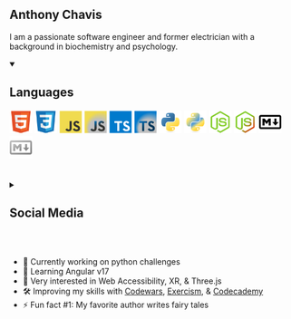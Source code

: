 ## Anthony Chavis

I am a passionate software engineer and former electrician with a background in biochemistry and psychology.

<details open>
<summary style='cursor:pointer;'><h2>Languages</h2></summary>

<img alt='HTML5' title='HTML5' align='left' width='40px' style='margin-top: 2px;margin-right: 4px;' src="./assets/html_dark-mode.svg" />
<img alt='CSS3' title='CSS3' align='left' width='40px' style='margin-top: 2px;margin-right: 4px;' src="./assets/css_dark-mode.svg" />
<img alt='JavaScript' title='JavaScript' align='left' width='40px' style='margin-top: 2px;margin-right: 4px;' src="./assets/js_light.svg#gh-light-mode-only" />
<img alt='JavaScript' title='JavaScript' align='left' width='40px' style='margin-top: 2px;margin-right: 4px;' src="./assets/javascript_dark-mode.svg#gh-dark-mode-only" />
<img alt='TypeScript' title='TypeScript' align='left' width='40px' style='margin-top: 2px;margin-right: 4px;' src="./assets/ts_light.svg#gh-light-mode-only" />
<img alt='TypeScript' title='TypeScript' align='left' width='40px' style='margin-top:2px;margin-right:4px;' src='./assets/typescript_dark-mode.svg#gh-dark-mode-only'>
<img alt='Python' title='Python' align='left' width='40px' style='margin-top: 2px;margin-right: 4px;' src="./assets/python_light.svg#gh-light-mode-only" />
<img alt='Python' title='Python' align='left' width='40px' style='margin-top: 2px;margin-right: 4px;' src="./assets/python_dark-mode.svg#gh-dark-mode-only" />
<img alt='Node.JS' title='Node.JS' align='left' width='40px' style='margin-top: 2px;margin-right: 4px;' src="./assets/node_light.svg#gh-light-mode-only" />
<img alt='Node.JS' title='Node.JS' align='left' width='40px' style='margin-top: 2px;margin-right: 4px;' src='./assets/node_dark-mode.svg#gh-dark-mode-only' />
<img alt='Markdown' title='Markdown' width='40px' style='margin-top: 2px;margin-right: 4px;' src='./assets/markdown_light.svg#gh-light-mode-only' />
<img alt='Markdown' title='Markdown' width='40px' style='margin-top: 2px;margin-right: 4px;' src='./assets/markdown_dark-mode.svg#gh-dark-mode-only' />

</details>

<br />
<br />

<details style='cursor:pointer;'>
<summary><h2>Social Media</h2></summary>

[<img alt='LinkedIn' title='LinkedIn' align='left' width='40px' style='margin-top: 2px;margin-right: 4px;' src="https://cdn.jsdelivr.net/gh/devicons/devicon/icons/linkedin/linkedin-original.svg#gh-dark-mode-only" />](https://www.linkedin.com/in/anthony-chavis/#gh-dark-mode-only)
[<img alt='LinkedIn' title='LinkedIn' align='left' width='40px' style='margin-top: 2px;margin-right: 4px;' src="https://cdn.jsdelivr.net/gh/devicons/devicon/icons/linkedin/linkedin-plain.svg#gh-light-mode-only" />](https://www.linkedin.com/in/anthony-chavis/#gh-light-mode-only)
[<img alt='Twitter / X' title='Twitter' width='40px' style='margin-top: 2px;margin-right: 4px;' src="https://cdn.jsdelivr.net/gh/devicons/devicon/icons/twitter/twitter-original.svg" />][twitter]

</details>

<br />
<br />

- 🔬 Currently working on python challenges
- 🌱 Learning Angular v17
- 🔭 Very interested in Web Accessibility, XR, & Three.js
- 🛠️ Improving my skills with [Codewars][codewars], [Exercism][exercism], & [Codecademy][codecademy]
- ⚡ Fun fact #1: My favorite author writes fairy tales
<!-- - ⚡ Fun fact #2: There is one video game I enjoy playing == retired q3 2023 -->

<!-- [currentProject]: -->

[codecademy]: https://www.codecademy.com/profiles/AnthonyCh.
[codewars]: https://www.codewars.com/users/gitanthony
[exercism]: https://exercism.org/profiles/anthonychavis
[twitter]: https://twitter.com/gitanthony1

<!-- [linkedin]: https://www.linkedin.com/in/anthony-chavis/ -->

<!--


**anthonychavis/anthonychavis** is a ✨ _special_ ✨ repository because its `README.md` (this file) appears on your GitHub profile.

Here are some ideas to get you started:

- 🔭 I’m currently working on ...
- 🌱 I’m currently learning ...
- 👯 I’m looking to collaborate on ...
- 🤔 I’m looking for help with ...
- 💬 Ask me about ...
- 📫 How to reach me: ...
- 😄 Pronouns: ...
- ⚡ Fun fact: ...
-->
